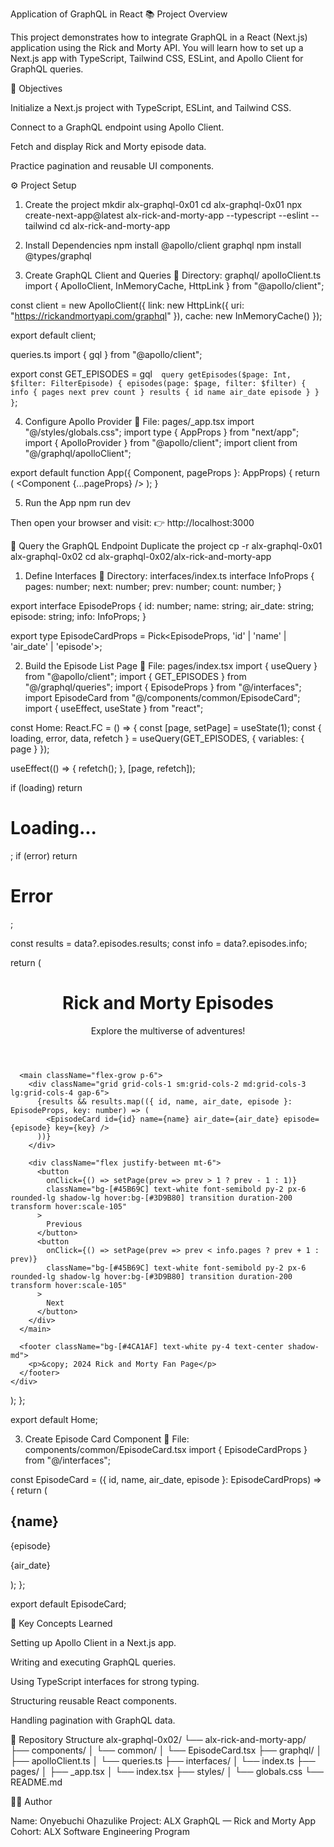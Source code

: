 Application of GraphQL in React
📚 Project Overview

This project demonstrates how to integrate GraphQL in a React (Next.js) application using the Rick and Morty API.
You will learn how to set up a Next.js app with TypeScript, Tailwind CSS, ESLint, and Apollo Client for GraphQL queries.

🧭 Objectives

Initialize a Next.js project with TypeScript, ESLint, and Tailwind CSS.

Connect to a GraphQL endpoint using Apollo Client.

Fetch and display Rick and Morty episode data.

Practice pagination and reusable UI components.

⚙️ Project Setup

1. Create the project
   mkdir alx-graphql-0x01
   cd alx-graphql-0x01
   npx create-next-app@latest alx-rick-and-morty-app --typescript --eslint --tailwind
   cd alx-rick-and-morty-app

2. Install Dependencies
   npm install @apollo/client graphql
   npm install @types/graphql

3. Create GraphQL Client and Queries
   📁 Directory: graphql/
   apolloClient.ts
   import { ApolloClient, InMemoryCache, HttpLink } from "@apollo/client";

const client = new ApolloClient({
link: new HttpLink({
uri: "https://rickandmortyapi.com/graphql"
}),
cache: new InMemoryCache()
});

export default client;

queries.ts
import { gql } from "@apollo/client";

export const GET_EPISODES = gql`  query getEpisodes($page: Int, $filter: FilterEpisode) {
    episodes(page: $page, filter: $filter) {
      info {
        pages
        next
        prev
        count
      }
      results {
        id
        name
        air_date
        episode
      }
    }
  }`;

4. Configure Apollo Provider
   📁 File: pages/\_app.tsx
   import "@/styles/globals.css";
   import type { AppProps } from "next/app";
   import { ApolloProvider } from "@apollo/client";
   import client from "@/graphql/apolloClient";

export default function App({ Component, pageProps }: AppProps) {
return (
<ApolloProvider client={client}>
<Component {...pageProps} />
</ApolloProvider>
);
}

5. Run the App
   npm run dev

Then open your browser and visit:
👉 http://localhost:3000

🧩 Query the GraphQL Endpoint
Duplicate the project
cp -r alx-graphql-0x01 alx-graphql-0x02
cd alx-graphql-0x02/alx-rick-and-morty-app

1. Define Interfaces
   📁 Directory: interfaces/index.ts
   interface InfoProps {
   pages: number;
   next: number;
   prev: number;
   count: number;
   }

export interface EpisodeProps {
id: number;
name: string;
air_date: string;
episode: string;
info: InfoProps;
}

export type EpisodeCardProps = Pick<EpisodeProps, 'id' | 'name' | 'air_date' | 'episode'>;

2. Build the Episode List Page
   📁 File: pages/index.tsx
   import { useQuery } from "@apollo/client";
   import { GET_EPISODES } from "@/graphql/queries";
   import { EpisodeProps } from "@/interfaces";
   import EpisodeCard from "@/components/common/EpisodeCard";
   import { useEffect, useState } from "react";

const Home: React.FC = () => {
const [page, setPage] = useState<number>(1);
const { loading, error, data, refetch } = useQuery(GET_EPISODES, {
variables: { page }
});

useEffect(() => {
refetch();
}, [page, refetch]);

if (loading) return <h1>Loading...</h1>;
if (error) return <h1>Error</h1>;

const results = data?.episodes.results;
const info = data?.episodes.info;

return (
<div className="min-h-screen flex flex-col bg-gradient-to-b from-[#A3D5E0] to-[#F4F4F4] text-gray-800">
<header className="bg-[#4CA1AF] text-white py-6 text-center shadow-md">
<h1 className="text-4xl font-bold tracking-wide">Rick and Morty Episodes</h1>
<p className="mt-2 text-lg italic">Explore the multiverse of adventures!</p>
</header>

      <main className="flex-grow p-6">
        <div className="grid grid-cols-1 sm:grid-cols-2 md:grid-cols-3 lg:grid-cols-4 gap-6">
          {results && results.map(({ id, name, air_date, episode }: EpisodeProps, key: number) => (
            <EpisodeCard id={id} name={name} air_date={air_date} episode={episode} key={key} />
          ))}
        </div>

        <div className="flex justify-between mt-6">
          <button
            onClick={() => setPage(prev => prev > 1 ? prev - 1 : 1)}
            className="bg-[#45B69C] text-white font-semibold py-2 px-6 rounded-lg shadow-lg hover:bg-[#3D9B80] transition duration-200 transform hover:scale-105"
          >
            Previous
          </button>
          <button
            onClick={() => setPage(prev => prev < info.pages ? prev + 1 : prev)}
            className="bg-[#45B69C] text-white font-semibold py-2 px-6 rounded-lg shadow-lg hover:bg-[#3D9B80] transition duration-200 transform hover:scale-105"
          >
            Next
          </button>
        </div>
      </main>

      <footer className="bg-[#4CA1AF] text-white py-4 text-center shadow-md">
        <p>&copy; 2024 Rick and Morty Fan Page</p>
      </footer>
    </div>

);
};

export default Home;

3. Create Episode Card Component
   📁 File: components/common/EpisodeCard.tsx
   import { EpisodeCardProps } from "@/interfaces";

const EpisodeCard = ({ id, name, air_date, episode }: EpisodeCardProps) => {
return (
<div key={id} className="bg-white cursor-pointer shadow-md rounded-lg p-4 m-4 transition-transform duration-200 hover:scale-105">
<div className="flex justify-between items-center">
<h2 className="text-xl font-semibold text-gray-800">{name}</h2>
<span className="border px-2 text-xs rounded-full bg-blue-600 text-white flex items-center">{episode}</span>
</div>
<p className="text-gray-600">{air_date}</p>
</div>
);
};

export default EpisodeCard;

🧠 Key Concepts Learned

Setting up Apollo Client in a Next.js app.

Writing and executing GraphQL queries.

Using TypeScript interfaces for strong typing.

Structuring reusable React components.

Handling pagination with GraphQL data.

🧾 Repository Structure
alx-graphql-0x02/
└── alx-rick-and-morty-app/
├── components/
│ └── common/
│ └── EpisodeCard.tsx
├── graphql/
│ ├── apolloClient.ts
│ └── queries.ts
├── interfaces/
│ └── index.ts
├── pages/
│ ├── \_app.tsx
│ └── index.tsx
├── styles/
│ └── globals.css
└── README.md

🧑‍💻 Author

Name: Onyebuchi Ohazulike
Project: ALX GraphQL — Rick and Morty App
Cohort: ALX Software Engineering Program
